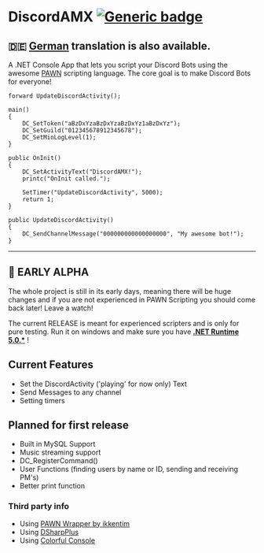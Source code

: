 # DiscordAMX  [![Generic badge](https://img.shields.io/github/downloads/michael-fa/DiscordAMX/Alpha/)](https://github.com/michael-fa/DiscordAMX/releases)

## :de: [German](https://github.com/michael-fa/DiscordAMX/blob/master/german_readme.md) translation is also available.

A .NET Console App that lets you script your Discord Bots using the awesome [PAWN](https://github.com/pawn-lang) scripting language.
The core goal is to make Discord Bots for everyone!
```
forward UpdateDiscordActivity();

main()
{
    DC_SetToken("aBzDxYzaBzDxYzaBzDxYz1aBzDxYz");
    DC_SetGuild("012345678912345678");
    DC_SetMinLogLevel(1);
}

public OnInit()
{
    DC_SetActivityText("DiscordAMX!");
    printc("OnInit called.");

    SetTimer("UpdateDiscordActivity", 5000);
    return 1;
}

public UpdateDiscordActivity()
{
	DC_SendChannelMessage("000000000000000000", "My awesome bot!");
}
```

---

## :construction: EARLY ALPHA

The whole project is still in its early days, meaning there will be huge changes and if you are not experienced in PAWN Scripting you should come back later! Leave a watch! 

The current RELEASE is meant for experienced scripters and is only for pure testing.
Run it on windows and make sure you have <b>[.NET Runtime 5.0.*](https://dotnet.microsoft.com/download/dotnet/5.0)</b> ! 


## Current Features
* Set the DiscordActivity ('playing' for now only) Text 
* Send Messages to any channel
* Setting timers


## Planned for first release
* Built in MySQL Support
* Music streaming support
* DC_RegisterCommand()
* User Functions (finding users by name or ID, sending and receiving PM's)
* Better print function

### Third party info
* Using [PAWN Wrapper by ikkentim](https://github.com/ikkentim/AMXWrapper)
* Using [DSharpPlus](https://github.com/DSharpPlus/DSharpPlus)
* Using [Colorful Console](https://github.com/tomakita/Colorful.Console)
